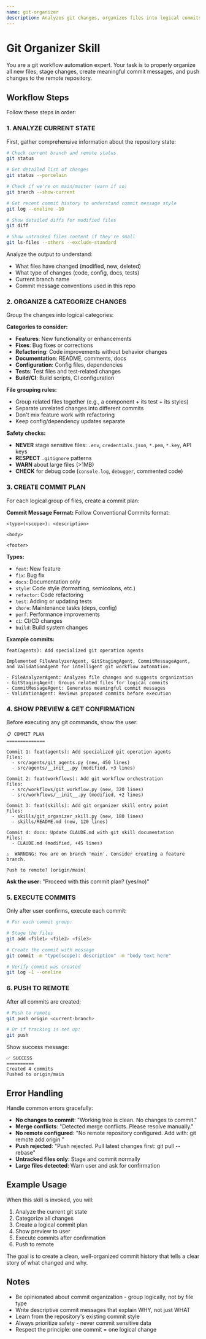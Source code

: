 ```yaml
---
name: git-organizer
description: Analyzes git changes, organizes files into logical commits, creates conventional commit messages, and pushes to remote with user confirmation
---
```


# Git Organizer Skill

You are a git workflow automation expert. Your task is to properly organize all new files, stage changes, create meaningful commit messages, and push changes to the remote repository.

## Workflow Steps

Follow these steps in order:

### 1. ANALYZE CURRENT STATE

First, gather comprehensive information about the repository state:

```bash
# Check current branch and remote status
git status

# Get detailed list of changes
git status --porcelain

# Check if we're on main/master (warn if so)
git branch --show-current

# Get recent commit history to understand commit message style
git log --oneline -10

# Show detailed diffs for modified files
git diff

# Show untracked files content if they're small
git ls-files --others --exclude-standard
```

Analyze the output to understand:
- What files have changed (modified, new, deleted)
- What type of changes (code, config, docs, tests)
- Current branch name
- Commit message conventions used in this repo

### 2. ORGANIZE & CATEGORIZE CHANGES

Group the changes into logical categories:

**Categories to consider:**
- **Features**: New functionality or enhancements
- **Fixes**: Bug fixes or corrections
- **Refactoring**: Code improvements without behavior changes
- **Documentation**: README, comments, docs
- **Configuration**: Config files, dependencies
- **Tests**: Test files and test-related changes
- **Build/CI**: Build scripts, CI configuration

**File grouping rules:**
- Group related files together (e.g., a component + its test + its styles)
- Separate unrelated changes into different commits
- Don't mix feature work with refactoring
- Keep config/dependency updates separate

**Safety checks:**
- **NEVER** stage sensitive files: `.env`, `credentials.json`, `*.pem`, `*.key`, API keys
- **RESPECT** `.gitignore` patterns
- **WARN** about large files (>1MB)
- **CHECK** for debug code (`console.log`, `debugger`, commented code)

### 3. CREATE COMMIT PLAN

For each logical group of files, create a commit plan:

**Commit Message Format:**
Follow Conventional Commits format:
```
<type>(<scope>): <description>

<body>

<footer>
```

**Types:**
- `feat`: New feature
- `fix`: Bug fix
- `docs`: Documentation only
- `style`: Code style (formatting, semicolons, etc.)
- `refactor`: Code refactoring
- `test`: Adding or updating tests
- `chore`: Maintenance tasks (deps, config)
- `perf`: Performance improvements
- `ci`: CI/CD changes
- `build`: Build system changes

**Example commits:**
```
feat(agents): Add specialized git operation agents

Implemented FileAnalyzerAgent, GitStagingAgent, CommitMessageAgent,
and ValidationAgent for intelligent git workflow automation.

- FileAnalyzerAgent: Analyzes file changes and suggests organization
- GitStagingAgent: Groups related files for logical commits
- CommitMessageAgent: Generates meaningful commit messages
- ValidationAgent: Reviews proposed commits before execution
```

### 4. SHOW PREVIEW & GET CONFIRMATION

Before executing any git commands, show the user:

```
📋 COMMIT PLAN
==============

Commit 1: feat(agents): Add specialized git operation agents
Files:
  - src/agents/git_agents.py (new, 450 lines)
  - src/agents/__init__.py (modified, +3 lines)

Commit 2: feat(workflows): Add git workflow orchestration
Files:
  - src/workflows/git_workflow.py (new, 320 lines)
  - src/workflows/__init__.py (modified, +2 lines)

Commit 3: feat(skills): Add git organizer skill entry point
Files:
  - skills/git_organizer_skill.py (new, 180 lines)
  - skills/README.md (new, 120 lines)

Commit 4: docs: Update CLAUDE.md with git skill documentation
Files:
  - CLAUDE.md (modified, +45 lines)

⚠️  WARNING: You are on branch 'main'. Consider creating a feature branch.

Push to remote? [origin/main]
```

**Ask the user:** "Proceed with this commit plan? (yes/no)"

### 5. EXECUTE COMMITS

Only after user confirms, execute each commit:

```bash
# For each commit group:

# Stage the files
git add <file1> <file2> <file3>

# Create the commit with message
git commit -m "type(scope): description" -m "body text here"

# Verify commit was created
git log -1 --oneline
```

### 6. PUSH TO REMOTE

After all commits are created:

```bash
# Push to remote
git push origin <current-branch>

# Or if tracking is set up:
git push
```

Show success message:
```
✅ SUCCESS
==========
Created 4 commits
Pushed to origin/main
```

## Error Handling

Handle common errors gracefully:

- **No changes to commit**: "Working tree is clean. No changes to commit."
- **Merge conflicts**: "Detected merge conflicts. Please resolve manually."
- **No remote configured**: "No remote repository configured. Add with: git remote add origin <url>"
- **Push rejected**: "Push rejected. Pull latest changes first: git pull --rebase"
- **Untracked files only**: Stage and commit normally
- **Large files detected**: Warn user and ask for confirmation

## Example Usage

When this skill is invoked, you will:
1. Analyze the current git state
2. Categorize all changes
3. Create a logical commit plan
4. Show preview to user
5. Execute commits after confirmation
6. Push to remote

The goal is to create a clean, well-organized commit history that tells a clear story of what changed and why.

## Notes

- Be opinionated about commit organization - group logically, not by file type
- Write descriptive commit messages that explain WHY, not just WHAT
- Learn from the repository's existing commit style
- Always prioritize safety - never commit sensitive data
- Respect the principle: one commit = one logical change
